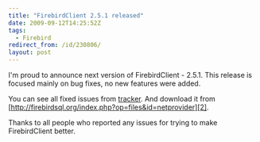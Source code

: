 ```yaml
---
title: "FirebirdClient 2.5.1 released"
date: 2009-09-12T14:25:52Z
tags:
  - Firebird
redirect_from: /id/230806/
layout: post
---
```

I'm proud to announce next version of FirebirdClient - 2.5.1. This release is focused mainly on bug fixes, no new features were added.

You can see all fixed issues from [tracker][1]. And download it from [http://firebirdsql.org/index.php?op=files&id=netprovider][2].

Thanks to all people who reported any issues for trying to make FirebirdClient better.

[1]: http://tracker.firebirdsql.org/sr/jira.issueviews:searchrequest-printable/temp/SearchRequest.html?&pid=10003&fixfor=10360&sorter/field=issuekey&sorter/order=DESC&tempMax=1000
[2]: http://firebirdsql.org/index.php?op=files&id=netprovider
